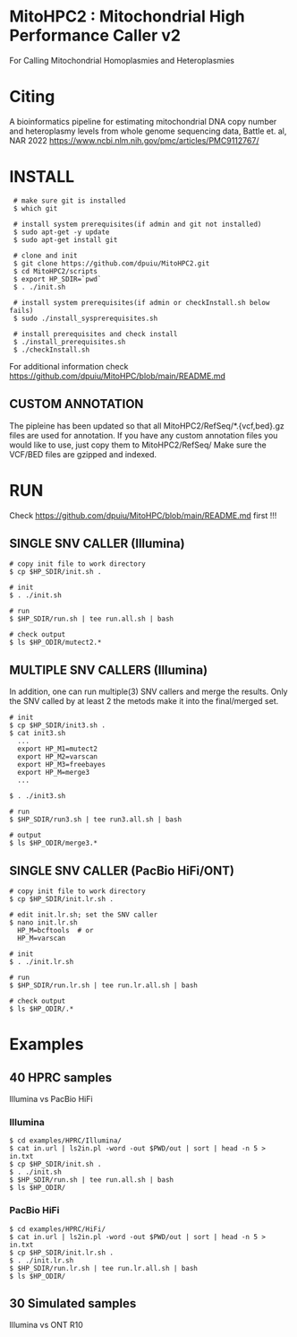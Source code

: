 # MitoHPC2 : Mitochondrial High Performance Caller v2 #

For Calling Mitochondrial Homoplasmies and Heteroplasmies

# Citing #

A bioinformatics pipeline for estimating mitochondrial DNA copy number and heteroplasmy levels from whole genome sequencing data, Battle et. al, NAR 2022
https://www.ncbi.nlm.nih.gov/pmc/articles/PMC9112767/ 

# INSTALL # 
    
     # make sure git is installed
     $ which git

     # install system prerequisites(if admin and git not installed)
     $ sudo apt-get -y update                            
     $ sudo apt-get install git                          

     # clone and init 
     $ git clone https://github.com/dpuiu/MitoHPC2.git
     $ cd MitoHPC2/scripts
     $ export HP_SDIR=`pwd`
     $ . ./init.sh

     # install system prerequisites(if admin or checkInstall.sh below fails)
     $ sudo ./install_sysprerequisites.sh                

     # install prerequisites and check install
     $ ./install_prerequisites.sh
     $ ./checkInstall.sh

For additional information check https://github.com/dpuiu/MitoHPC/blob/main/README.md

## CUSTOM ANNOTATION ## 

The pipleine has been updated so that all MitoHPC2/RefSeq/*.{vcf,bed}.gz files are used for annotation. 
If you have any custom annotation files you would like to use, just copy them to MitoHPC2/RefSeq/
Make sure the VCF/BED files are gzipped and indexed.

# RUN #

Check https://github.com/dpuiu/MitoHPC/blob/main/README.md first !!!

## SINGLE SNV CALLER (Illumina)

    # copy init file to work directory
    $ cp $HP_SDIR/init.sh .

    # init
    $ . ./init.sh

    # run
    $ $HP_SDIR/run.sh | tee run.all.sh | bash

    # check output
    $ ls $HP_ODIR/mutect2.*

## MULTIPLE SNV CALLERS (Illumina)

In addition, one can run multiple(3) SNV callers and merge the results. 
Only the SNV called by at least 2 the metods make it into the final/merged set.

    # init     
    $ cp $HP_SDIR/init3.sh .
    $ cat init3.sh
      ...
      export HP_M1=mutect2   
      export HP_M2=varscan
      export HP_M3=freebayes
      export HP_M=merge3
      ...

    $ . ./init3.sh

    # run
    $ $HP_SDIR/run3.sh | tee run3.all.sh | bash       

    # output
    $ ls $HP_ODIR/merge3.*

## SINGLE SNV CALLER (PacBio HiFi/ONT)

    # copy init file to work directory
    $ cp $HP_SDIR/init.lr.sh .

    # edit init.lr.sh; set the SNV caller
    $ nano init.lr.sh
      HP_M=bcftools  # or
      HP_M=varscan

    # init
    $ . ./init.lr.sh

    # run
    $ $HP_SDIR/run.lr.sh | tee run.lr.all.sh | bash       

    # check output
    $ ls $HP_ODIR/.*

# Examples #

## 40 HPRC samples ##

Illumina vs PacBio HiFi 

### Illumina ###

    $ cd examples/HPRC/Illumina/
    $ cat in.url | ls2in.pl -word -out $PWD/out | sort | head -n 5 > in.txt
    $ cp $HP_SDIR/init.sh .
    $ . ./init.sh
    $ $HP_SDIR/run.sh | tee run.all.sh | bash
    $ ls $HP_ODIR/

### PacBio HiFi ###

    $ cd examples/HPRC/HiFi/
    $ cat in.url | ls2in.pl -word -out $PWD/out | sort | head -n 5 > in.txt
    $ cp $HP_SDIR/init.lr.sh .
    $ . ./init.lr.sh
    $ $HP_SDIR/run.lr.sh | tee run.lr.all.sh | bash
    $ ls $HP_ODIR/         

## 30 Simulated samples ##

Illumina vs ONT R10

